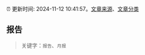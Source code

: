 :alarm_clock: 更新时间: 2024-11-12 10:41:57。[文章来源](/README.md)、[文章分类](/TAGS.md)

## 报告


> 关键字：`报告`、`月报`



